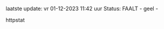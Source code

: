 laatste update: 
vr 01-12-2023 11:42   uur 
Status: FAALT - geel - 
<div class="service Y">httpstat</div>